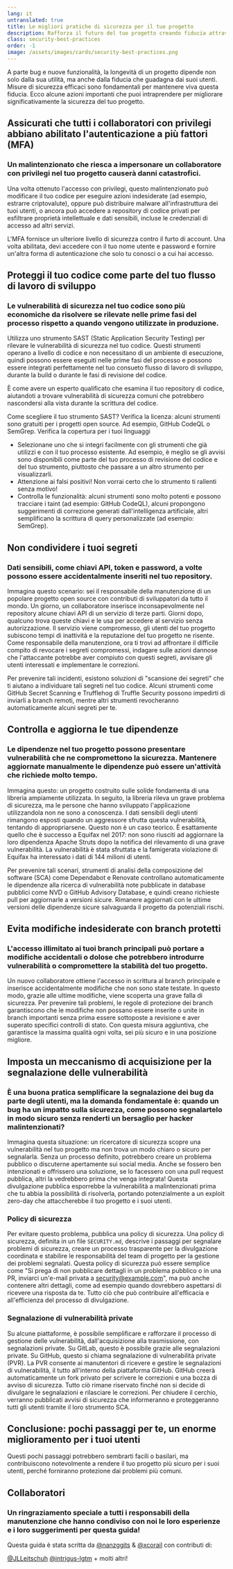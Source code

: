 ```yaml
---
lang: it
untranslated: true
title: Le migliori pratiche di sicurezza per il tuo progetto
description: Rafforza il futuro del tuo progetto creando fiducia attraverso pratiche di sicurezza essenziali, dall'MFA e dalla scansione del codice alla gestione sicura delle dipendenze e alla segnalazione di vulnerabilità private.
class: security-best-practices
order: -1
image: /assets/images/cards/security-best-practices.png
---
```


A parte bug e nuove funzionalità, la longevità di un progetto dipende non solo dalla sua utilità, ma anche dalla fiducia che guadagna dai suoi utenti. Misure di sicurezza efficaci sono fondamentali per mantenere viva questa fiducia. Ecco alcune azioni importanti che puoi intraprendere per migliorare significativamente la sicurezza del tuo progetto.

## Assicurati che tutti i collaboratori con privilegi abbiano abilitato l'autenticazione a più fattori (MFA)

### Un malintenzionato che riesca a impersonare un collaboratore con privilegi nel tuo progetto causerà danni catastrofici.

Una volta ottenuto l'accesso con privilegi, questo malintenzionato può modificare il tuo codice per eseguire azioni indesiderate (ad esempio, estrarre criptovalute), oppure può distribuire malware all'infrastruttura dei tuoi utenti, o ancora può accedere a repository di codice privati ​​per esfiltrare proprietà intellettuale e dati sensibili, incluse le credenziali di accesso ad altri servizi.

L'MFA fornisce un ulteriore livello di sicurezza contro il furto di account. Una volta abilitata, devi accedere con il tuo nome utente e password e fornire un'altra forma di autenticazione che solo tu conosci o a cui hai accesso.

## Proteggi il tuo codice come parte del tuo flusso di lavoro di sviluppo

### Le vulnerabilità di sicurezza nel tuo codice sono più economiche da risolvere se rilevate nelle prime fasi del processo rispetto a quando vengono utilizzate in produzione.

Utilizza uno strumento SAST (Static Application Security Testing) per rilevare le vulnerabilità di sicurezza nel tuo codice. Questi strumenti operano a livello di codice e non necessitano di un ambiente di esecuzione, quindi possono essere eseguiti nelle prime fasi del processo e possono essere integrati perfettamente nel tuo consueto flusso di lavoro di sviluppo, durante la build o durante le fasi di revisione del codice.

È come avere un esperto qualificato che esamina il tuo repository di codice, aiutandoti a trovare vulnerabilità di sicurezza comuni che potrebbero nascondersi alla vista durante la scrittura del codice.

Come scegliere il tuo strumento SAST?
Verifica la licenza: alcuni strumenti sono gratuiti per i progetti open source. Ad esempio, GitHub CodeQL o SemGrep.
Verifica la copertura per i tuoi linguaggi

* Selezionane uno che si integri facilmente con gli strumenti che già utilizzi e con il tuo processo esistente. Ad esempio, è meglio se gli avvisi sono disponibili come parte del tuo processo di revisione del codice e del tuo strumento, piuttosto che passare a un altro strumento per visualizzarli.
* Attenzione ai falsi positivi! Non vorrai certo che lo strumento ti rallenti senza motivo!
* Controlla le funzionalità: alcuni strumenti sono molto potenti e possono tracciare i taint (ad esempio: GitHub CodeQL), alcuni propongono suggerimenti di correzione generati dall'intelligenza artificiale, altri semplificano la scrittura di query personalizzate (ad esempio: SemGrep).

## Non condividere i tuoi segreti

### Dati sensibili, come chiavi API, token e password, a volte possono essere accidentalmente inseriti nel tuo repository.

Immagina questo scenario: sei il responsabile della manutenzione di un popolare progetto open source con contributi di sviluppatori da tutto il mondo. Un giorno, un collaboratore inserisce inconsapevolmente nel repository alcune chiavi API di un servizio di terze parti. Giorni dopo, qualcuno trova queste chiavi e le usa per accedere al servizio senza autorizzazione. Il servizio viene compromesso, gli utenti del tuo progetto subiscono tempi di inattività e la reputazione del tuo progetto ne risente. Come responsabile della manutenzione, ora ti trovi ad affrontare il difficile compito di revocare i segreti compromessi, indagare sulle azioni dannose che l'attaccante potrebbe aver compiuto con questi segreti, avvisare gli utenti interessati e implementare le correzioni.

Per prevenire tali incidenti, esistono soluzioni di "scansione dei segreti" che ti aiutano a individuare tali segreti nel tuo codice. Alcuni strumenti come GitHub Secret Scanning e Trufflehog di Truffle Security possono impedirti di inviarli a branch remoti, mentre altri strumenti revocheranno automaticamente alcuni segreti per te.

## Controlla e aggiorna le tue dipendenze

### Le dipendenze nel tuo progetto possono presentare vulnerabilità che ne compromettono la sicurezza. Mantenere aggiornate manualmente le dipendenze può essere un'attività che richiede molto tempo.

Immagina questo: un progetto costruito sulle solide fondamenta di una libreria ampiamente utilizzata. In seguito, la libreria rileva un grave problema di sicurezza, ma le persone che hanno sviluppato l'applicazione utilizzandola non ne sono a conoscenza. I dati sensibili degli utenti rimangono esposti quando un aggressore sfrutta questa vulnerabilità, tentando di appropriarsene. Questo non è un caso teorico. È esattamente quello che è successo a Equifax nel 2017: non sono riusciti ad aggiornare la loro dipendenza Apache Struts dopo la notifica del rilevamento di una grave vulnerabilità. La vulnerabilità è stata sfruttata e la famigerata violazione di Equifax ha interessato i dati di 144 milioni di utenti.

Per prevenire tali scenari, strumenti di analisi della composizione del software (SCA) come Dependabot e Renovate controllano automaticamente le dipendenze alla ricerca di vulnerabilità note pubblicate in database pubblici come NVD o GitHub Advisory Database, e quindi creano richieste pull per aggiornarle a versioni sicure. Rimanere aggiornati con le ultime versioni delle dipendenze sicure salvaguarda il progetto da potenziali rischi.

## Evita modifiche indesiderate con branch protetti

### L'accesso illimitato ai tuoi branch principali può portare a modifiche accidentali o dolose che potrebbero introdurre vulnerabilità o compromettere la stabilità del tuo progetto.

Un nuovo collaboratore ottiene l'accesso in scrittura al branch principale e inserisce accidentalmente modifiche che non sono state testate. In questo modo, grazie alle ultime modifiche, viene scoperta una grave falla di sicurezza. Per prevenire tali problemi, le regole di protezione dei branch garantiscono che le modifiche non possano essere inserite o unite in branch importanti senza prima essere sottoposte a revisione e aver superato specifici controlli di stato. Con questa misura aggiuntiva, che garantisce la massima qualità ogni volta, sei più sicuro e in una posizione migliore.

## Imposta un meccanismo di acquisizione per la segnalazione delle vulnerabilità

### È una buona pratica semplificare la segnalazione dei bug da parte degli utenti, ma la domanda fondamentale è: quando un bug ha un impatto sulla sicurezza, come possono segnalartelo in modo sicuro senza renderti un bersaglio per hacker malintenzionati?

Immagina questa situazione: un ricercatore di sicurezza scopre una vulnerabilità nel tuo progetto ma non trova un modo chiaro o sicuro per segnalarla. Senza un processo definito, potrebbero creare un problema pubblico o discuterne apertamente sui social media. Anche se fossero ben intenzionati e offrissero una soluzione, se lo facessero con una pull request pubblica, altri la vedrebbero prima che venga integrata! Questa divulgazione pubblica esporrebbe la vulnerabilità a malintenzionati prima che tu abbia la possibilità di risolverla, portando potenzialmente a un exploit zero-day che attaccherebbe il tuo progetto e i suoi utenti.

### Policy di sicurezza

Per evitare questo problema, pubblica una policy di sicurezza. Una policy di sicurezza, definita in un file `SECURITY.md`, descrive i passaggi per segnalare problemi di sicurezza, creare un processo trasparente per la divulgazione coordinata e stabilire le responsabilità del team di progetto per la gestione dei problemi segnalati. Questa policy di sicurezza può essere semplice come "Si prega di non pubblicare dettagli in un problema pubblico o in una PR, inviarci un'e-mail privata a security@example.com", ma può anche contenere altri dettagli, come ad esempio quando dovrebbero aspettarsi di ricevere una risposta da te. Tutto ciò che può contribuire all'efficacia e all'efficienza del processo di divulgazione.

### Segnalazione di vulnerabilità private

Su alcune piattaforme, è possibile semplificare e rafforzare il processo di gestione delle vulnerabilità, dall'acquisizione alla trasmissione, con segnalazioni private. Su GitLab, questo è possibile grazie alle segnalazioni private. Su GitHub, questo si chiama segnalazione di vulnerabilità private (PVR). La PVR consente ai manutentori di ricevere e gestire le segnalazioni di vulnerabilità, il tutto all'interno della piattaforma GitHub. GitHub creerà automaticamente un fork privato per scrivere le correzioni e una bozza di avviso di sicurezza. Tutto ciò rimane riservato finché non si decide di divulgare le segnalazioni e rilasciare le correzioni. Per chiudere il cerchio, verranno pubblicati avvisi di sicurezza che informeranno e proteggeranno tutti gli utenti tramite il loro strumento SCA.

## Conclusione: pochi passaggi per te, un enorme miglioramento per i tuoi utenti

Questi pochi passaggi potrebbero sembrarti facili o basilari, ma contribuiscono notevolmente a rendere il tuo progetto più sicuro per i suoi utenti, perché forniranno protezione dai problemi più comuni.

## Collaboratori

### Un ringraziamento speciale a tutti i responsabili della manutenzione che hanno condiviso con noi le loro esperienze e i loro suggerimenti per questa guida!

Questa guida è stata scritta da [@nanzggits](https://github.com/nanzggits) & [@xcorail](https://github.com/xcorail) con contributi di:

[@JLLeitschuh](https://github.com/JLLeitschuh)
[@intrigus-lgtm](https://github.com/intrigus-lgtm) + molti altri!
